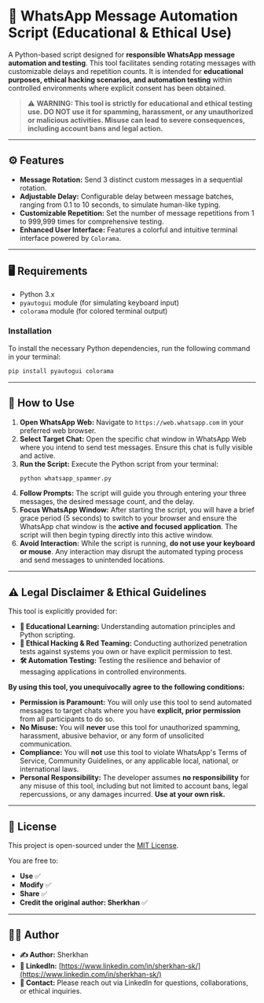 # 💬 WhatsApp Message Automation Script (Educational & Ethical Use)

A Python-based script designed for **responsible WhatsApp message automation and testing**. This tool facilitates sending rotating messages with customizable delays and repetition counts. It is intended for **educational purposes, ethical hacking scenarios, and automation testing** within controlled environments where explicit consent has been obtained.

> ⚠️ **WARNING: This tool is strictly for educational and ethical testing use. DO NOT use it for spamming, harassment, or any unauthorized or malicious activities. Misuse can lead to severe consequences, including account bans and legal action.**

---

## ⚙️ Features

* **Message Rotation:** Send 3 distinct custom messages in a sequential rotation.
* **Adjustable Delay:** Configurable delay between message batches, ranging from 0.1 to 10 seconds, to simulate human-like typing.
* **Customizable Repetition:** Set the number of message repetitions from 1 to 999,999 times for comprehensive testing.
* **Enhanced User Interface:** Features a colorful and intuitive terminal interface powered by `Colorama`.

---

## 🖥️ Requirements

* Python 3.x
* `pyautogui` module (for simulating keyboard input)
* `colorama` module (for colored terminal output)

### Installation

To install the necessary Python dependencies, run the following command in your terminal:

```bash
pip install pyautogui colorama
````

-----

## 🚀 How to Use

1.  **Open WhatsApp Web:** Navigate to `https://web.whatsapp.com` in your preferred web browser.
2.  **Select Target Chat:** Open the specific chat window in WhatsApp Web where you intend to send test messages. Ensure this chat is fully visible and active.
3.  **Run the Script:** Execute the Python script from your terminal:
    ```bash
    python whatsapp_spammer.py
    ```
4.  **Follow Prompts:** The script will guide you through entering your three messages, the desired message count, and the delay.
5.  **Focus WhatsApp Window:** After starting the script, you will have a brief grace period (5 seconds) to switch to your browser and ensure the WhatsApp chat window is the **active and focused application**. The script will then begin typing directly into this active window.
6.  **Avoid Interaction:** While the script is running, **do not use your keyboard or mouse**. Any interaction may disrupt the automated typing process and send messages to unintended locations.

-----

## ⚠️ Legal Disclaimer & Ethical Guidelines

This tool is explicitly provided for:

  * **📘 Educational Learning:** Understanding automation principles and Python scripting.
  * **🧪 Ethical Hacking & Red Teaming:** Conducting authorized penetration tests against systems you own or have explicit permission to test.
  * **🛠️ Automation Testing:** Testing the resilience and behavior of messaging applications in controlled environments.

**By using this tool, you unequivocally agree to the following conditions:**

  * **Permission is Paramount:** You will only use this tool to send automated messages to target chats where you have **explicit, prior permission** from all participants to do so.
  * **No Misuse:** You will **never** use this tool for unauthorized spamming, harassment, abusive behavior, or any form of unsolicited communication.
  * **Compliance:** You will **not** use this tool to violate WhatsApp's Terms of Service, Community Guidelines, or any applicable local, national, or international laws.
  * **Personal Responsibility:** The developer assumes **no responsibility** for any misuse of this tool, including but not limited to account bans, legal repercussions, or any damages incurred. **Use at your own risk.**

-----

## 📄 License

This project is open-sourced under the [MIT License](https://www.google.com/search?q=LICENSE).

You are free to:

  * **Use** ✅
  * **Modify** ✅
  * **Share** ✅
  * **Credit the original author: Sherkhan** ✅

-----

## 👨‍💻 Author

  * **✍️ Author:** Sherkhan
  * **🔗 LinkedIn:** [https://www.linkedin.com/in/sherkhan-sk/](https://www.linkedin.com/in/sherkhan-sk/)
  * **📧 Contact:** Please reach out via LinkedIn for questions, collaborations, or ethical inquiries.
